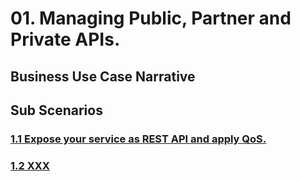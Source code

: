 # 01. Managing Public, Partner and Private APIs. 

## Business Use Case Narrative
<business use case>

## Sub Scenarios

### [1.1 Expose your service as REST API and apply QoS.](https://github.com/wso2/product-apim/tree/product-scenarios/product-scenarios/1-manage-public-partner-private-apis/1.1-expose-service-as-rest-api-and-apply-qos)
### [1.2 XXX]()